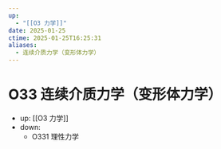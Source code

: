 ```yaml
---
up:
  - "[[O3 力学]]"
date: 2025-01-25
ctime: 2025-01-25T16:25:31
aliases:
  - 连续介质力学（变形体力学）
---
```


# O33 连续介质力学（变形体力学）

- up: [[O3 力学]]
- down:	
	- O331 理性力学
	
